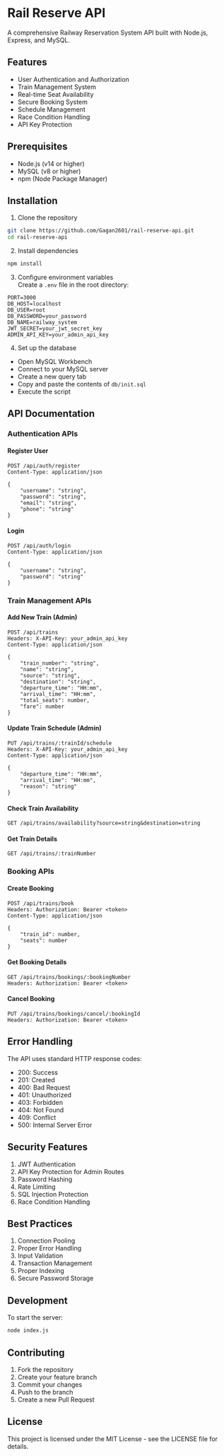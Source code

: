 # Rail Reserve API

A comprehensive Railway Reservation System API built with Node.js, Express, and MySQL.

## Features

- User Authentication and Authorization
- Train Management System
- Real-time Seat Availability
- Secure Booking System
- Schedule Management
- Race Condition Handling
- API Key Protection

## Prerequisites

- Node.js (v14 or higher)
- MySQL (v8 or higher)
- npm (Node Package Manager)

## Installation

1. Clone the repository
```bash
git clone https://github.com/Gagan2601/rail-reserve-api.git
cd rail-reserve-api
```

2. Install dependencies
```bash
npm install
```

3. Configure environment variables\
Create a `.env` file in the root directory:
```env
PORT=3000
DB_HOST=localhost
DB_USER=root
DB_PASSWORD=your_password
DB_NAME=railway_system
JWT_SECRET=your_jwt_secret_key
ADMIN_API_KEY=your_admin_api_key
```

4. Set up the database
- Open MySQL Workbench
- Connect to your MySQL server
- Create a new query tab
- Copy and paste the contents of `db/init.sql`
- Execute the script

## API Documentation

### Authentication APIs

#### Register User
```
POST /api/auth/register
Content-Type: application/json

{
    "username": "string",
    "password": "string",
    "email": "string",
    "phone": "string"
}
```

#### Login
```
POST /api/auth/login
Content-Type: application/json

{
    "username": "string",
    "password": "string"
}
```

### Train Management APIs

#### Add New Train (Admin)
```
POST /api/trains
Headers: X-API-Key: your_admin_api_key
Content-Type: application/json

{
    "train_number": "string",
    "name": "string",
    "source": "string",
    "destination": "string",
    "departure_time": "HH:mm",
    "arrival_time": "HH:mm",
    "total_seats": number,
    "fare": number
}
```

#### Update Train Schedule (Admin)
```
PUT /api/trains/:trainId/schedule
Headers: X-API-Key: your_admin_api_key
Content-Type: application/json

{
    "departure_time": "HH:mm",
    "arrival_time": "HH:mm",
    "reason": "string"
}
```

#### Check Train Availability
```
GET /api/trains/availability?source=string&destination=string
```

#### Get Train Details
```
GET /api/trains/:trainNumber
```

### Booking APIs

#### Create Booking
```
POST /api/trains/book
Headers: Authorization: Bearer <token>
Content-Type: application/json

{
    "train_id": number,
    "seats": number
}
```

#### Get Booking Details
```
GET /api/trains/bookings/:bookingNumber
Headers: Authorization: Bearer <token>
```

#### Cancel Booking
```
PUT /api/trains/bookings/cancel/:bookingId
Headers: Authorization: Bearer <token>
```

## Error Handling

The API uses standard HTTP response codes:
- 200: Success
- 201: Created
- 400: Bad Request
- 401: Unauthorized
- 403: Forbidden
- 404: Not Found
- 409: Conflict
- 500: Internal Server Error

## Security Features

1. JWT Authentication
2. API Key Protection for Admin Routes
3. Password Hashing
4. Rate Limiting
5. SQL Injection Protection
6. Race Condition Handling

## Best Practices

1. Connection Pooling
2. Proper Error Handling
3. Input Validation
4. Transaction Management
5. Proper Indexing
6. Secure Password Storage

## Development

To start the server:
```bash
node index.js
```

## Contributing

1. Fork the repository
2. Create your feature branch
3. Commit your changes
4. Push to the branch
5. Create a new Pull Request

## License

This project is licensed under the MIT License - see the LICENSE file for details.
